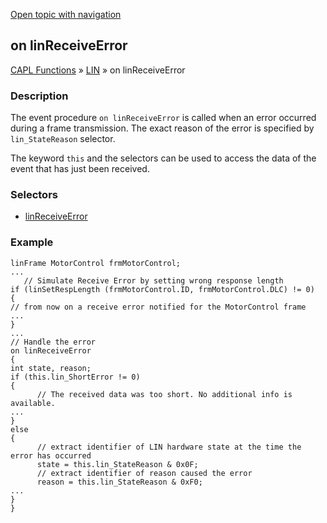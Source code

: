 [Open topic with navigation](../../../../../CANoeDEFamily.htm#Topics/CAPLFunctions/LIN/EventProcedures/CAPLfunctionOnLINReceiveError.md)

## on linReceiveError

[CAPL Functions](../../CAPLfunctions.md) » [LIN](../CAPLfunctionsLINOverview.md) » on linReceiveError

### Description

The event procedure `on linReceiveError` is called when an error occurred during a frame transmission. The exact reason of the error is specified by `lin_StateReason` selector.

The keyword `this` and the selectors can be used to access the data of the event that has just been received.

### Selectors

- [linReceiveError](../Selectors/CAPLfunctionLINReceiveError.md)

### Example

```plaintext
linFrame MotorControl frmMotorControl;
...
   // Simulate Receive Error by setting wrong response length
if (linSetRespLength (frmMotorControl.ID, frmMotorControl.DLC) != 0)
{
// from now on a receive error notified for the MotorControl frame
...
}
...
// Handle the error
on linReceiveError
{
int state, reason;
if (this.lin_ShortError != 0)
{
      // The received data was too short. No additional info is available.
...
}
else
{
      // extract identifier of LIN hardware state at the time the error has occurred
      state = this.lin_StateReason & 0x0F;
      // extract identifier of reason caused the error
      reason = this.lin_StateReason & 0xF0;
...
}
}
```
